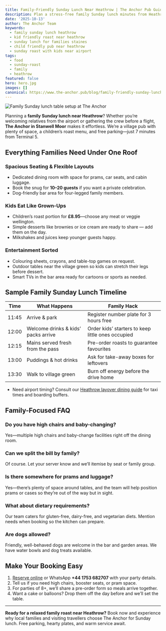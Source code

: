 ```yaml
---
title: Family-Friendly Sunday Lunch Near Heathrow | The Anchor Pub Guide
description: Plan a stress-free family Sunday lunch minutes from Heathrow. Kids’ roasts, high chairs, colouring packs, and free parking at The Anchor Stanwell Moor.
date: '2025-10-13'
author: The Anchor Team
keywords:
  - family sunday lunch heathrow
  - kid friendly roast near heathrow
  - sunday lunch for families staines
  - child friendly pub near heathrow
  - sunday roast with kids near airport
tags:
  - food
  - sunday-roast
  - family
  - heathrow
featured: false
hero: hero.jpg
images: []
canonical: https://www.the-anchor.pub/blog/family-friendly-sunday-lunch-heathrow
---
```


![Family Sunday lunch table setup at The Anchor](/images/food/sunday-roast/the-anchor-sunday-roast-stanwell-moor.jpg)

Planning a **family Sunday lunch near Heathrow**? Whether you’re welcoming relatives from the airport or gathering the crew before a flight, **The Anchor in Stanwell Moor** makes it effortless. We’re a village pub with plenty of space, a children’s roast menu, and free parking—just 7 minutes from Terminal 5.

## Everything Families Need Under One Roof

### Spacious Seating & Flexible Layouts
- Dedicated dining room with space for prams, car seats, and cabin luggage.
- Book the snug for **10–20 guests** if you want a private celebration.
- Dog-friendly bar area for four-legged family members.

### Kids Eat Like Grown-Ups
- Children’s roast portion for **£8.95**—choose any meat or veggie wellington.
- Simple desserts like brownies or ice cream are ready to share — add them on the day.
- Milkshakes and juices keep younger guests happy.

### Entertainment Sorted
- Colouring sheets, crayons, and table-top games on request.
- Outdoor tables near the village green so kids can stretch their legs before dessert.
- Smart TVs in the bar area ready for cartoons or sports as needed.

## Sample Family Sunday Lunch Timeline

| Time | What Happens | Family Hack |
| --- | --- | --- |
| 11:45 | Arrive & park | Register number plate for 3 hours free |
| 12:00 | Welcome drinks & kids’ packs arrive | Order kids’ starters to keep little ones occupied |
| 12:15 | Mains served fresh from the pass | Pre-order roasts to guarantee favourites |
| 13:00 | Puddings & hot drinks | Ask for take-away boxes for leftovers |
| 13:30 | Walk to village green | Burn off energy before the drive home |
- Need airport timing? Consult our [Heathrow layover dining guide](/heathrow-layover-dining) for taxi times and boarding buffers.

## Family-Focused FAQ

### Do you have high chairs and baby-changing?
Yes—multiple high chairs and baby-change facilities right off the dining room.

### Can we split the bill by family?
Of course. Let your server know and we’ll itemise by seat or family group.

### Is there somewhere for prams and luggage?
Yes—there’s plenty of space around tables, and the team will help position prams or cases so they’re out of the way but in sight.

### What about dietary requirements?
Our team caters for gluten-free, dairy-free, and vegetarian diets. Mention needs when booking so the kitchen can prepare.

### Are dogs allowed?
Friendly, well-behaved dogs are welcome in the bar and garden areas. We have water bowls and dog treats available.

## Make Your Booking Easy

1. [Reserve online](/book-table) or WhatsApp **+44 1753 682707** with your party details.
2. Tell us if you need high chairs, booster seats, or pram space.
3. For parties of 8+, we’ll share a pre-order form so meals arrive together.
4. Want a cake or balloons? Drop them off the day before and we’ll set the table.

---

**Ready for a relaxed family roast near Heathrow?** Book now and experience why local families and visiting travellers choose The Anchor for Sunday lunch. Free parking, hearty plates, and warm service await.
